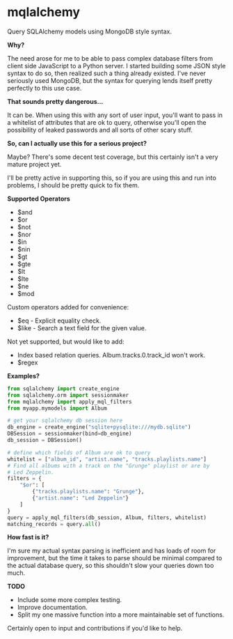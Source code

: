 # mqlalchemy

Query SQLAlchemy models using MongoDB style syntax.


**Why?**

The need arose for me to be able to pass complex database filters from client side JavaScript to a Python server. I started building some JSON style syntax to do so, then realized such a thing already existed. I've never seriously used MongoDB, but the syntax for querying lends itself pretty perfectly to this use case.


**That sounds pretty dangerous...**

It can be. When using this with any sort of user input, you'll want to pass in a whitelist of attributes that are ok to query, otherwise you'll open the possibility of leaked passwords and all sorts of other scary stuff.


**So, can I actually use this for a serious project?**

Maybe? There's some decent test coverage, but this certainly isn't a very mature project yet.

I'll be pretty active in supporting this, so if you are using this and run into problems, I should be pretty quick to fix them.

**Supported Operators**

* $and
* $or
* $not
* $nor
* $in
* $nin
* $gt
* $gte
* $lt
* $lte
* $ne
* $mod

Custom operators added for convenience:
* $eq - Explicit equality check.
* $like - Search a text field for the given value.

Not yet supported, but would like to add:
* Index based relation queries. Album.tracks.0.track_id won't work.
* $regex

**Examples?**
```python
from sqlalchemy import create_engine
from sqlalchemy.orm import sessionmaker
from mqlalchemy import apply_mql_filters
from myapp.mymodels import Album

# get your sqlalchemy db session here
db_engine = create_engine("sqlite+pysqlite:///mydb.sqlite")
DBSession = sessionmaker(bind=db_engine)
db_session = DBSession()

# define which fields of Album are ok to query
whitelist = ["album_id", "artist.name", "tracks.playlists.name"]
# Find all albums with a track on the "Grunge" playlist or are by
# Led Zeppelin.
filters = {
    "$or": [
        {"tracks.playlists.name": "Grunge"},
        {"artist.name": "Led Zeppelin"}
    ]
}
query = apply_mql_filters(db_session, Album, filters, whitelist)
matching_records = query.all()
```

**How fast is it?**

I'm sure my actual syntax parsing is inefficient and has loads of room for improvement, but the time it takes to parse should be minimal compared to the actual database query, so this shouldn't slow your queries down too much.


**TODO**
* Include some more complex testing.
* Improve documentation.
* Split my one massive function into a more maintainable set of functions.

Certainly open to input and contributions if you'd like to help.
